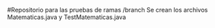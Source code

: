 #Repositorio para las pruebas de ramas /branch
Se crean los archivos Matematicas.java y TestMatematicas.java
